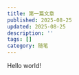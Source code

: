 ```yaml
---
title: 第一篇文章
published: 2025-08-25
updated: 2025-08-25
description: ''
tags: []
category: 随笔
---
```


Hello world!